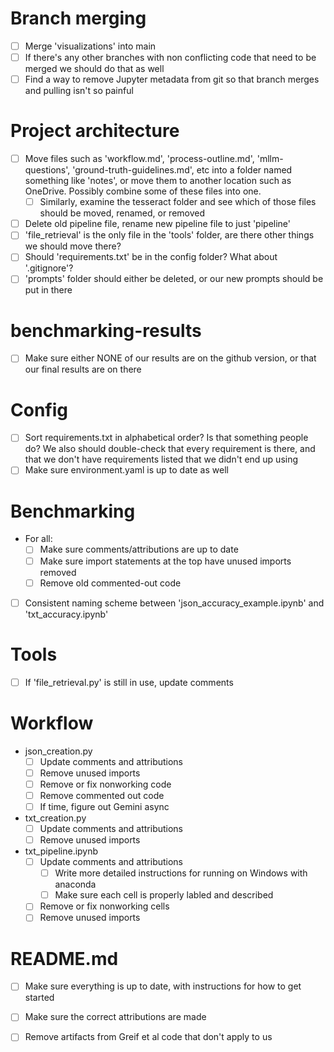 # Branch merging
- [ ] Merge 'visualizations' into main
- [ ] If there's any other branches with non conflicting code that need to be merged we should do that as well
- [ ] Find a way to remove Jupyter metadata from git so that branch merges and pulling isn't so painful

# Project architecture
- [ ] Move files such as 'workflow.md', 'process-outline.md', 'mllm-questions', 'ground-truth-guidelines.md', etc into a folder named something like 'notes', or move them to another location such as OneDrive. Possibly combine some of these files into one. 
    - [ ] Similarly, examine the tesseract folder and see which of those files should be moved, renamed, or removed
- [ ] Delete old pipeline file, rename new pipeline file to just 'pipeline'
- [ ] 'file_retrieval' is the only file in the 'tools' folder, are there other things we should move there? 
- [ ] Should 'requirements.txt' be in the config folder? What about '.gitignore'?
- [ ] 'prompts' folder should either be deleted, or our new prompts should be put in there

# benchmarking-results
- [ ] Make sure either NONE of our results are on the github version, or that our final results are on there

# Config
- [ ] Sort requirements.txt in alphabetical order? Is that something people do? We also should double-check that every requirement is there, and that we don't have requirements listed that we didn't end up using
- [ ] Make sure environment.yaml is up to date as well

# Benchmarking
- For all:
    - [ ] Make sure comments/attributions are up to date
    - [ ] Make sure import statements at the top have unused imports removed
    - [ ] Remove old commented-out code
- [ ] Consistent naming scheme between 'json_accuracy_example.ipynb' and 'txt_accuracy.ipynb'

# Tools
- [ ] If 'file_retrieval.py' is still in use, update comments

# Workflow
- json_creation.py
    - [ ] Update comments and attributions
    - [ ] Remove unused imports
    - [ ] Remove or fix nonworking code
    - [ ] Remove commented out code
    - [ ] If time, figure out Gemini async
- txt_creation.py
    - [ ] Update comments and attributions
    - [ ] Remove unused imports
- txt_pipeline.ipynb
    - [ ] Update comments and attributions
        - [ ] Write more detailed instructions for running on Windows with anaconda
        - [ ] Make sure each cell is properly labled and described
    - [ ] Remove or fix nonworking cells
    - [ ] Remove unused imports

# README.md
- [ ] Make sure everything is up to date, with instructions for how to get started
- [ ] Make sure the correct attributions are made
- [ ] Remove artifacts from Greif et al code that don't apply to us








